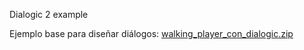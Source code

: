 Dialogic 2 example 


Ejemplo base para diseñar diálogos: [walking_player_con_dialogic.zip](walking_player_Dialogic.zip)




